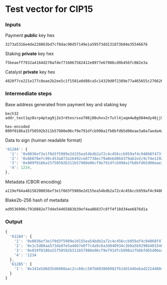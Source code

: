 # Test vector for CIP15

### Inputs

Payment **public** key hex
```
3273a5316e4de228863bd7cf8dac90d57149e1a595f3dd131073b84e35546676
```

Staking **private** key hex
```
f5beaeff7932a4164d270afde7716067582412e8977e67986cd9b456fc082e3a
```

Catalyst **private** key hex
```
4820f7ce221e177c8eae2b2ee5c1f1581a0d88ca5c14329d8f2389e77a465655c27662621bfb99cb9445bf8114cc2a630afd2dd53bc88c08c5f2aed8e9c7cb89
```

### Intermediate steps

Base address generated from payment key and staking key
```
bech32
addr_test1qz0srp4ptag9j2e3rdtesrsxe708j80uhxv2r7utl4jaqm4w8g984mdy46jj9e6wfl3kwk0u4qrcnfsn5k9yxe8kanhswx8e6k

hex-encoded
009f0186a15f50592b311b57980e06cf9e791dfcb998a1fb8bfd65d06eae3a0a7aeda4aea522e74e4fe36759fca80789a613a58a4364f6ecef
```

Data to sign (human readable format)
```javascript
'61284': {
  '1': '0x0036ef3e1f0d3f5989e2d155ea54bdb2a72c4c456ccb959af4c94868f473f5a0',
  '2': '0x86870efc99c453a873a16492ce87738ec79a0ebd064379a62e2c9cf4e119219e',
  '3': '0x009f0186a15f50592b311b57980e06cf9e791dfcb998a1fb8bfd65d06eae3a0a7aeda4aea522e74e4fe36759fca80789a613a58a4364f6ecef',
  '4': 1234,
},
```

Metadata (CBOR encoding)
```
a119ef64a40158200036ef3e1f0d3f5989e2d155ea54bdb2a72c4c456ccb959af4c94868f473f5a002582086870efc99c453a873a16492ce87738ec79a0ebd064379a62e2c9cf4e119219e035839009f0186a15f50592b311b57980e06cf9e791dfcb998a1fb8bfd65d06eae3a0a7aeda4aea522e74e4fe36759fca80789a613a58a4364f6ecef041904d2
```

Blake2b-256 hash of metadata
```
ad9536996c7910882e77d4e54465883b39ef4aa86837c8ff4f18d34ae6876d1a
```

### Output

```javascript
{
  '61284': {
    '1': '0x0036ef3e1f0d3f5989e2d155ea54bdb2a72c4c456ccb959af4c94868f473f5a0',
    '2': '0x1c5d88aa573da97e5a4667e0f7c4a9c6a3d848934c3b0a5b9296b401540f2aef',
    '3': '0x019f0186a15f50592b311b57980e06cf9e791dfcb998a1fb8bfd65d06ea3ba547223c9b7f4d6c545c70c0f2c1dbdf925ae98db761287aa5a85',
    '4': '1234
  },
  '61285': {
    '1': '0x1d1e5d6d35d6088aac2cc60cc58fb603860982fb1dd144bebad222448042845a3e33a1e43daef605ee42ddd68940780bd69960833c3831c013707f8d6ed8c10f'
  }
}
```